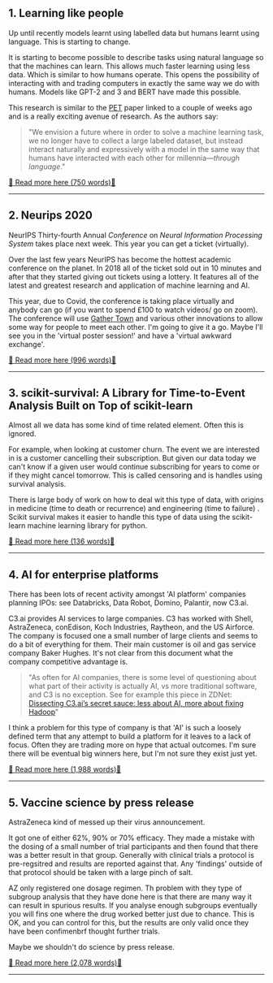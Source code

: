 ## 1. Learning like people

Up until recently models learnt using labelled data but humans learnt using language. This is starting to change.

It is starting to become possible to describe tasks using natural language so that the machines can learn. This allows much faster learning using less data. Which is similar to how humans operate. This opens the possibility of interacting with and trading computers in exactly the same way we do with humans. Models like GPT-2 and 3 and BERT have made this possible.

This research is similar to the [PET](https://github.com/timoschick/pet) paper linked to a couple of weeks ago and is a really exciting avenue of research. As the authors say:

> "We envision a future where in order to solve a machine learning task, we no longer have to collect a large labeled dataset, but instead interact naturally and expressively with a model in the same way that humans have interacted with each other for millennia—*through language*."

[📖 Read more here (750 words)📖](http://ai.stanford.edu/blog/learning-from-language/)


---

## 2. Neurips 2020

NeurIPS Thirty-fourth Annual *Conference* on *Neural Information Processing System* takes place next week. This year you can get a ticket (virtually).

Over the last few years NeurIPS has become the hottest academic conference on the planet. In 2018 all of the ticket sold out in 10 minutes and after that they started giving out tickets using a lottery. It features all of the latest and greatest research and application of machine learning and AI.

This year, due to Covid, the conference is taking place virtually and anybody can go (if you want to spend £100 to watch videos/ go on zoom). The conference will use [Gather Town](https://gather.town/) and various other innovations to allow some way for people to meet each other.  I'm going to give it a go. Maybe I'll see you in the 'virtual poster session!' and have a 'virtual awkward exchange'.

[📖 Read more here (996 words)📖](https://neuripsconf.medium.com/introducing-the-neurips-2020-main-program-1c3a3de85226)


---

## 3. scikit-survival: A Library for Time-to-Event Analysis Built on Top of scikit-learn

Almost all we data has some kind of time related element. Often this is ignored.

For example, when looking at customer churn. The event we are interested in is a customer cancelling their subscription. But given our data today we can't know if a given user would continue subscribing for years to come or if they might cancel tomorrow. This is called censoring and is handles using survival analysis.

There is large body of work on how to deal wit this type of data, with origins in medicine (time to death or recurrence) and engineering (time to failure) . Scikit survival makes it easier to handle this type of data using the scikit-learn machine learning library for python.

[📖 Read more here (136 words)📖](https://jmlr.org/papers/v21/20-729.html)


---

## 4. AI for enterprise platforms

There has been lots of recent activity amongst 'AI platform' companies planning IPOs: see Databricks, Data Robot, Domino, Palantir, now C3.ai.

C3.ai provides AI services to large companies.  C3 has worked with Shell, AstraZeneca, conEdison, Koch Industries, Raytheon, and the US Airforce.   The company is focused one a small number of large clients and seems to do a bit of everything for them. Their main customer is  oil and gas service company Baker Hughes. It's not clear from this document what the company competitive advantage is.

>  "As often for AI companies, there is some level of questioning about what part of their activity is actually AI, vs more traditional software, and C3 is no exception. See for example this piece in ZDNet: [Dissecting C3.ai’s secret sauce: less about AI, more about fixing Hadoop](https://www.zdnet.com/article/dissecting-c3-ais-secret-sauce-less-about-ai-more-about-fixing-hadoop/)"

I think a problem for this type of company is that 'AI' is such a loosely defined term that any attempt to build a platform for it leaves to a lack of focus. Often they are trading more on hype that actual outcomes. I'm sure there will be eventual big winners here, but I'm not sure they exist just yet.

[📖 Read more here (1,988 words)📖](https://mattturck.com/c3/)


---

## 5. Vaccine science by press release

AstraZeneca kind of messed up their virus announcement. 

It got one of either 62%, 90% or 70% efficacy. They made a mistake with the dosing of a small number of trial participants and then found that there was a better result in that group. Generally with clinical trials a protocol is pre-regsitred and results are reported against that. Any 'findings' outside of that protocol should be taken with a large pinch of salt. 

AZ only registered one dosage regimen.  Th problem with they type of subgroup analysis that they have done here is that there are many way it can result in spurious results. If you analyse enough subgroups eventually you will fins one where the drug worked better just due to chance. This is OK, and you can control for this, but the results are only valid once they have been confimenbrf thought further trials.

Maybe we shouldn't do science by press release.

[📖 Read more here (2,078 words)📖](https://junkcharts.typepad.com/numbersruleyourworld/2020/11/good-vaccine-news-without-glorifying-faux-precision.html)


---